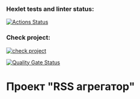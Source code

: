 ### Hexlet tests and linter status:
[![Actions Status](https://github.com/Andrey-Ryabchikov/frontend-project-11/actions/workflows/hexlet-check.yml/badge.svg)](https://github.com/Andrey-Ryabchikov/frontend-project-11/actions)

### Check project:

[![check project](https://github.com/Andrey-Ryabchikov/frontend-project-11/actions/workflows/project-check.yml/badge.svg)](https://github.com/Andrey-Ryabchikov/frontend-project-11/actions/workflows/project-check.yml)

[![Quality Gate Status](https://sonarcloud.io/api/project_badges/measure?project=Andrey-Ryabchikov_frontend-project-11&metric=alert_status)](https://sonarcloud.io/summary/new_code?id=Andrey-Ryabchikov_frontend-project-11)

# Проект "RSS агрегатор"

